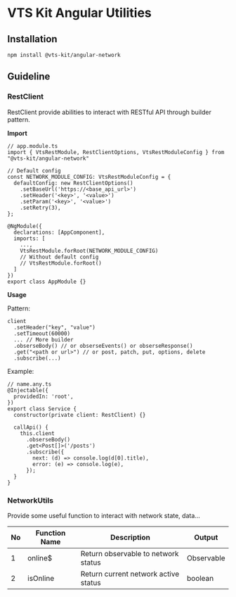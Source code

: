 # VTS Kit Angular Utilities

## Installation

```
npm install @vts-kit/angular-network
```

## Guideline

### RestClient

RestClient provide abilities to interact with RESTful API through builder pattern.

**Import**

```
// app.module.ts
import { VtsRestModule, RestClientOptions, VtsRestModuleConfig } from "@vts-kit/angular-network"

// Default config
const NETWORK_MODULE_CONFIG: VtsRestModuleConfig = {
  defaultConfig: new RestClientOptions()
    .setBaseUrl('https://<base_api_url>')
    .setHeader('<key>', '<value>')
    .setParam('<key>', '<value>')
    .setRetry(3),
};

@NgModule({
  declarations: [AppComponent],
  imports: [
    ...,
    VtsRestModule.forRoot(NETWORK_MODULE_CONFIG)
    // Without default config
    // VtsRestModule.forRoot()
  ]
})
export class AppModule {}
```

**Usage**

Pattern:

```
client
  .setHeader("key", "value")
  .setTimeout(60000)
  ... // More builder
  .obserseBody() // or obserseEvents() or obserseResponse()
  .get("<path or url>") // or post, patch, put, options, delete
  .subscribe(...)
```

Example:

```
// name.any.ts
@Injectable({
  providedIn: 'root',
})
export class Service {
  constructor(private client: RestClient) {}

  callApi() {
    this.client
      .obserseBody()
      .get<Post[]>('/posts')
      .subscribe({
        next: (d) => console.log(d[0].title),
        error: (e) => console.log(e),
      });
  }
}
```

### NetworkUtils

Provide some useful function to interact with network state, data...

| No  | Function Name | Description                          | Output              |
| --- | ------------- | ------------------------------------ | ------------------- |
| 1   | online$       | Return observable to network status  | Observable<boolean> |
| 2   | isOnline      | Return current network active status | boolean             |
